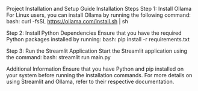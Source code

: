 Project Installation and Setup Guide
Installation Steps
Step 1: Install Ollama
For Linux users, you can install Ollama by running the following command:
bash:
  curl -fsSL https://ollama.com/install.sh | sh

  
Step 2: Install Python Dependencies
Ensure that you have the required Python packages installed by running:
bash:
  pip install -r requirements.txt

  
Step 3: Run the Streamlit Application
Start the Streamlit application using the command:
bash:
  streamlit run main.py

  
Additional Information
Ensure that you have Python and pip installed on your system before running the installation commands.
For more details on using Streamlit and Ollama, refer to their respective documentation.

